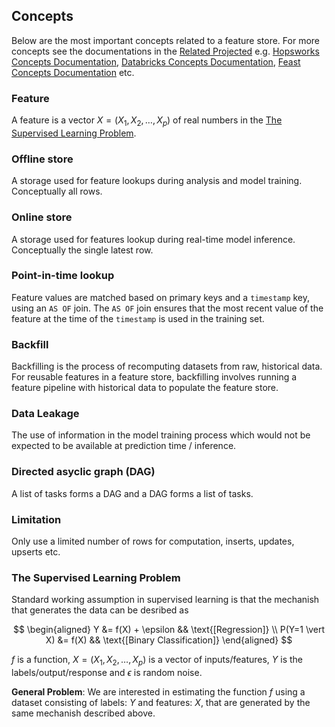 ## Concepts

Below are the most important concepts related to a feature store. For more concepts see the documentations in the [Related Projected](related_projects.md) e.g. [Hopsworks Concepts Documentation](https://www.hopsworks.ai/mlops-dictionary?utm_source=fs.org&utm_medium=web), [Databricks Concepts Documentation](https://docs.databricks.com/en/machine-learning/feature-store/concepts.html), [Feast Concepts Documentation](https://docs.feast.dev/master/getting-started/concepts) etc.

### Feature

A feature is a vector $X=(X_1,X_2,\dots,X_p)$ of real numbers in the [The Supervised Learning Problem](#the-supervised-learning-problem).

### Offline store

A storage used for feature lookups during analysis and model training. Conceptually all rows.

### Online store

A storage used for features lookup during real-time model inference. Conceptually the single latest row.

### Point-in-time lookup

Feature values are matched based on primary keys and a `timestamp` key, using an `AS OF` join. The `AS OF` join ensures that the most recent value of the feature at the time of the `timestamp` is used in the training set.

### Backfill

Backfilling is the process of recomputing datasets from raw, historical data. For reusable features in a feature store, backfilling involves running a feature pipeline with historical data to populate the feature store.

### Data Leakage

The use of information in the model training process which would not be expected to be available at prediction time / inference.

### Directed asyclic graph (DAG)

A list of tasks forms a DAG and a DAG forms a list of tasks.

### Limitation

Only use a limited number of rows for computation, inserts, updates, upserts etc.

### The Supervised Learning Problem

Standard working assumption in supervised learning is that the mechanish that generates the data can be desribed as

$$
\begin{aligned}
Y &= f(X) + \epsilon && \text{[Regression]} \\
P(Y=1 \vert X) &= f(X)  && \text{[Binary Classification]}
\end{aligned}
$$

$f$ is a function, $X=(X_1,X_2,\dots,X_p)$ is a vector of inputs/features, $Y$ is the labels/output/response and $\epsilon$ is random noise.

**General Problem**: We are interested in estimating the function $f$ using a dataset consisting of labels: $Y$ and features: $X$, that are generated by the same mechanish described above.

